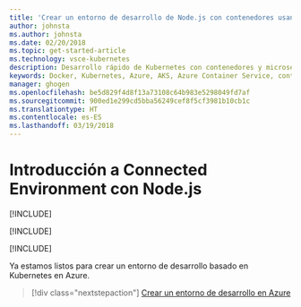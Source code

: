 ```yaml
---
title: 'Crear un entorno de desarrollo de Node.js con contenedores usando Kubernetes en la nube - Paso 1: Instalar las herramientas | Microsoft Docs'
author: johnsta
ms.author: johnsta
ms.date: 02/20/2018
ms.topic: get-started-article
ms.technology: vsce-kubernetes
description: Desarrollo rápido de Kubernetes con contenedores y microservicios en Azure
keywords: Docker, Kubernetes, Azure, AKS, Azure Container Service, contenedores
manager: ghogen
ms.openlocfilehash: be5d829f4d8f13a73108c64b983e5298049fd7af
ms.sourcegitcommit: 900ed1e299cd5bba56249cef8f5cf3981b10cb1c
ms.translationtype: HT
ms.contentlocale: es-ES
ms.lasthandoff: 03/19/2018
---
```

# <a name="get-started-on-connected-environment-with-nodejs"></a>Introducción a Connected Environment con Node.js

[!INCLUDE[](includes/learning-objectives.md)]

[!INCLUDE[](includes/see-troubleshooting.md)]

[!INCLUDE[](includes/install-cli-and-vscode.md)]


Ya estamos listos para crear un entorno de desarrollo basado en Kubernetes en Azure.

> [!div class="nextstepaction"]
> [Crear un entorno de desarrollo en Azure](get-started-nodejs-02.md)
